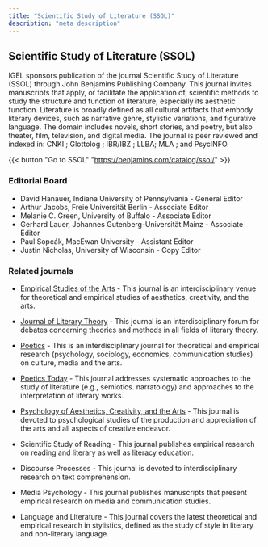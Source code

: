 ```yaml
---
title: "Scientific Study of Literature (SSOL)"
description: "meta description"
---
```


## Scientific Study of Literature (SSOL)
IGEL sponsors publication of the journal Scientific Study of Literature (SSOL) through John Benjamins Publishing Company. This journal invites manuscripts that apply, or facilitate the application of, scientific methods to study the structure and function of literature, especially its aesthetic function. Literature is broadly defined as all cultural artifacts that embody literary devices, such as narrative genre, stylistic variations, and figurative language. The domain includes novels, short stories, and poetry, but also theater, film, television, and digital media. The journal is peer reviewed and indexed in: CNKI ; Glottolog ; IBR/IBZ ; LLBA; MLA ; and PsycINFO.

{{< button "Go to SSOL" "https://benjamins.com/catalog/ssol/" >}}

<!---### History
[to be completed]-->


### Editorial Board
- David Hanauer, Indiana University of Pennsylvania - General Editor
- Arthur Jacobs, Freie Universität Berlin - Associate Editor
- Melanie C. Green, University of Buffalo - Associate Editor
- Gerhard Lauer, Johannes Gutenberg-Universität Mainz - Associate Editor
- Paul Sopcák, MacEwan University - Assistant Editor
- Justin Nicholas, University of Wisconsin - Copy Editor


### Related journals

* [Empirical Studies of the Arts](https://us.sagepub.com/en-us/nam/empirical-studies-of-the-arts/journal202393#description) - This journal is an interdisciplinary venue for theoretical and empirical studies of aesthetics, creativity, and the arts.

* [Journal of Literary Theory](http://www.jltonline.de/) - This journal is an interdisciplinary forum for debates concerning theories and methods in all fields of literary theory.

* [Poetics](https://www.journals.elsevier.com/poetics/) - This is an interdisciplinary journal for theoretical and empirical research (psychology, sociology, economics, communication studies) on culture, media and the arts.

* [Poetics Today](https://read.dukeupress.edu/poetics-today) - This journal addresses systematic approaches to the study of literature (e.g., semiotics. narratology) and approaches to the interpretation of literary works.

* [Psychology of Aesthetics, Creativity, and the Arts](http://www.apa.org/pubs/journals/aca/index.aspx) - This journal is devoted to psychological studies of the production and appreciation of the arts and all aspects of creative endeavor.

* Scientific Study of Reading - This journal publishes empirical research on reading and literary as well as literacy education.

* Discourse Processes - This journal is devoted to interdisciplinary research on text comprehension.

* Media Psychology - This journal publishes manuscripts that present empirical research on media and communication studies.

* Language and Literature - This journal covers the latest theoretical and empirical research in stylistics, defined as the study of style in literary and non-literary language.